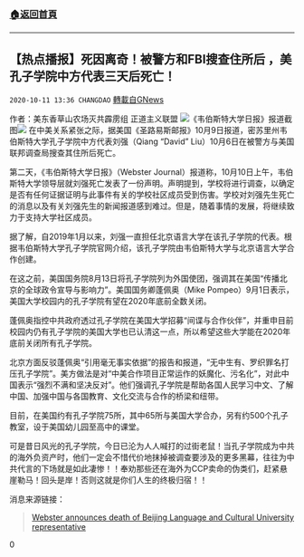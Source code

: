 ###  [:house:返回首頁](https://github.com/ourhimalayas/txt)
---

## 【热点播报】死因离奇！被警方和FBI搜查住所后 ，美孔子学院中方代表三天后死亡！
`2020-10-11 13:36 CHANGDAO` [轉載自GNews](https://gnews.org/zh-hant/418190/)

作者：美东香草山农场灭共霹雳组  正道主义联盟
![]()![](https://s3.amazonaws.com/gnews-media-offload/wp-content/uploads/2020/10/11131319/%E5%9B%BE%E7%89%8761.png)《韦伯斯特大学日报》报道截图![]()![](https://s3.amazonaws.com/gnews-media-offload/wp-content/uploads/2020/10/11131344/%E5%9B%BE%E7%89%8762.png)
在中美关系紧张之际，据美国《圣路易斯邮报》10月9日报道，密苏里州韦伯斯特大学孔子学院中方代表刘强（Qiang “David” Liu）10月6日在被警方与美国联邦调查局搜查其住所后死亡。

第二天，《韦伯斯特大学日报》（Webster Journal）报道称，10月10日上午，韦伯斯特大学领导层就刘强死亡发表了一份声明。声明提到，学校将进行调查，以确定是否有任何证据证明与此事件有关的学校社区成员受到伤害。学校对刘强先生死亡的消息以及有关刘强先生的新闻报道感到难过。但是，随着事情的发展，将继续致力于支持大学社区成员。

据了解，自2019年1月以来，刘强一直担任北京语言大学在该孔子学院的代表。根据韦伯斯特大学孔子学院官网介绍，该孔子学院由韦伯斯特大学与北京语言大学合作创建。

在这之前，美国国务院8月13日将孔子学院列为外国使团，强调其在美国“传播北京的全球政令宣导与影响力”。美国国务卿蓬佩奥（Mike Pompeo）9月1日表示，美国大学校园内的孔子学院有望在2020年底前全数关闭。

蓬佩奥指控中共政府透过孔子学院在美国大学招募“间谍与合作伙伴”，并重申目前校园内仍有孔子学院的美国大学也已认清这一点，所以希望这些大学能在2020年底前关闭所有孔子学院。

北京方面反驳蓬佩奥“引用毫无事实依据”的报告和报道，“无中生有、罗织罪名打压孔子学院”。美方做法是对“中美合作项目正常运作的妖魔化、污名化”，对此中国表示“强烈不满和坚决反对”。他们强调孔子学院是帮助各国人民学习中文、了解中国、加强中国与各国教育、文化交流与合作的桥梁和纽带。

目前，在美国约有孔子学院75所，其中65所与美国大学合办，另有约500个孔子教室，设于美国幼儿园至高中的课堂。

可是昔日风光的孔子学院，今日已沦为人人喊打的过街老鼠！当孔子学院成为中共的海外负资产时，他们一定会不惜代价地抹掉被调查要涉及的更多黑幕，往往为中共代言的下场就是如此凄惨！！奉劝那些还在海外为CCP卖命的伪类们，赶紧悬崖勒马！回头是岸！否则这就是你们人生的终极归宿！！

消息来源链接：

> [Webster announces death of Beijing Language and Cultural University representative](https://websterjournal.com/2020/10/10/webster-announces-death-of-beijing-language-and-cultural-university-representative/)

0
